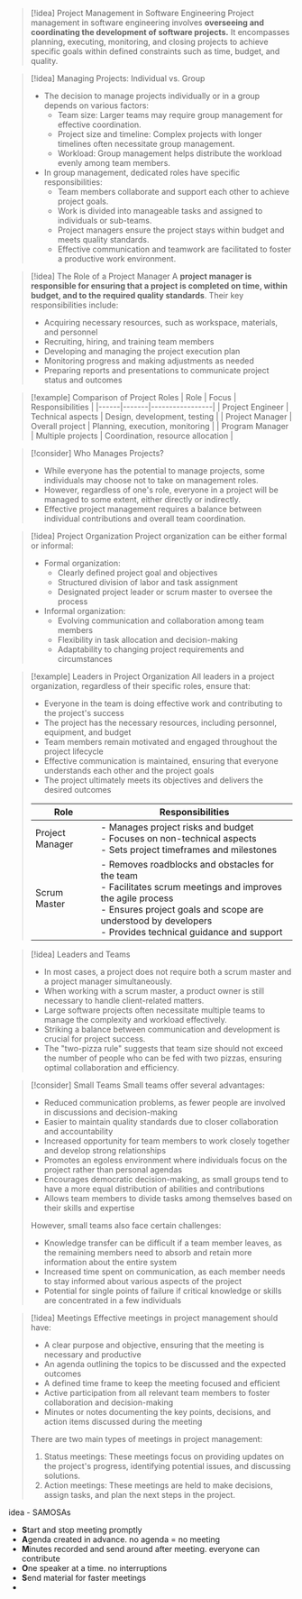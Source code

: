 > [!idea] Project Management in Software Engineering
> Project management in software engineering involves **overseeing and coordinating the development of software projects.** It encompasses planning, executing, monitoring, and closing projects to achieve specific goals within defined constraints such as time, budget, and quality.

> [!idea] Managing Projects: Individual vs. Group
> - The decision to manage projects individually or in a group depends on various factors:
>   - Team size: Larger teams may require group management for effective coordination.
>   - Project size and timeline: Complex projects with longer timelines often necessitate group management.
>   - Workload: Group management helps distribute the workload evenly among team members.
> - In group management, dedicated roles have specific responsibilities:
>   - Team members collaborate and support each other to achieve project goals.
>   - Work is divided into manageable tasks and assigned to individuals or sub-teams.
>   - Project managers ensure the project stays within budget and meets quality standards.
>   - Effective communication and teamwork are facilitated to foster a productive work environment.

> [!idea] The Role of a Project Manager
> A **project manager is responsible for ensuring that a project is completed on time, within budget, and to the required quality standards**. Their key responsibilities include:
> - Acquiring necessary resources, such as workspace, materials, and personnel
> - Recruiting, hiring, and training team members
> - Developing and managing the project execution plan
> - Monitoring progress and making adjustments as needed
> - Preparing reports and presentations to communicate project status and outcomes

> [!example] Comparison of Project Roles
> | Role | Focus | Responsibilities |
> |------|-------|-----------------|
> | Project Engineer | Technical aspects | Design, development, testing |
> | Project Manager | Overall project | Planning, execution, monitoring |
> | Program Manager | Multiple projects | Coordination, resource allocation |

> [!consider] Who Manages Projects?
> - While everyone has the potential to manage projects, some individuals may choose not to take on management roles.
> - However, regardless of one's role, everyone in a project will be managed to some extent, either directly or indirectly.
> - Effective project management requires a balance between individual contributions and overall team coordination.

> [!idea] Project Organization
> Project organization can be either formal or informal:
> - Formal organization:
>   - Clearly defined project goal and objectives
>   - Structured division of labor and task assignment
>   - Designated project leader or scrum master to oversee the process
> - Informal organization:
>   - Evolving communication and collaboration among team members
>   - Flexibility in task allocation and decision-making
>   - Adaptability to changing project requirements and circumstances

> [!example] Leaders in Project Organization
> All leaders in a project organization, regardless of their specific roles, ensure that:
> - Everyone in the team is doing effective work and contributing to the project's success
> - The project has the necessary resources, including personnel, equipment, and budget
> - Team members remain motivated and engaged throughout the project lifecycle
> - Effective communication is maintained, ensuring that everyone understands each other and the project goals
> - The project ultimately meets its objectives and delivers the desired outcomes
>
> | Role | Responsibilities |
> |------|------------------|
> | Project Manager | - Manages project risks and budget<br>- Focuses on non-technical aspects<br>- Sets project timeframes and milestones |
> | Scrum Master | - Removes roadblocks and obstacles for the team<br>- Facilitates scrum meetings and improves the agile process<br>- Ensures project goals and scope are understood by developers<br>- Provides technical guidance and support |

> [!idea] Leaders and Teams
> - In most cases, a project does not require both a scrum master and a project manager simultaneously.
> - When working with a scrum master, a product owner is still necessary to handle client-related matters.
> - Large software projects often necessitate multiple teams to manage the complexity and workload effectively.
> - Striking a balance between communication and development is crucial for project success.
> - The "two-pizza rule" suggests that team size should not exceed the number of people who can be fed with two pizzas, ensuring optimal collaboration and efficiency.

> [!consider] Small Teams
> Small teams offer several advantages:
> - Reduced communication problems, as fewer people are involved in discussions and decision-making
> - Easier to maintain quality standards due to closer collaboration and accountability
> - Increased opportunity for team members to work closely together and develop strong relationships
> - Promotes an egoless environment where individuals focus on the project rather than personal agendas
> - Encourages democratic decision-making, as small groups tend to have a more equal distribution of abilities and contributions
> - Allows team members to divide tasks among themselves based on their skills and expertise
>
> However, small teams also face certain challenges:
> - Knowledge transfer can be difficult if a team member leaves, as the remaining members need to absorb and retain more information about the entire system
> - Increased time spent on communication, as each member needs to stay informed about various aspects of the project
> - Potential for single points of failure if critical knowledge or skills are concentrated in a few individuals

> [!idea] Meetings
> Effective meetings in project management should have:
> - A clear purpose and objective, ensuring that the meeting is necessary and productive
> - An agenda outlining the topics to be discussed and the expected outcomes
> - A defined time frame to keep the meeting focused and efficient
> - Active participation from all relevant team members to foster collaboration and decision-making
> - Minutes or notes documenting the key points, decisions, and action items discussed during the meeting
>
> There are two main types of meetings in project management:
> 1. Status meetings: These meetings focus on providing updates on the project's progress, identifying potential issues, and discussing solutions.
> 2. Action meetings: These meetings are held to make decisions, assign tasks, and plan the next steps in the project.

idea - SAMOSAs
- **S**tart and stop meeting promptly
- **A**genda created in advance. no agenda = no meeting
- **M**inutes recorded and send around after meeting. everyone can contribute
- **O**ne speaker at a time. no interruptions
- **S**end material for faster meetings
- 